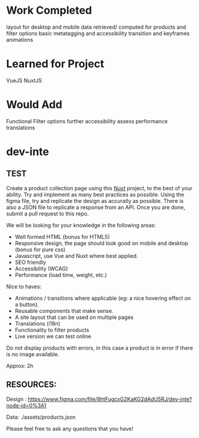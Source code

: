 # Work Completed

layout for desktop and mobile
data retrieved/ computed for products and filter options
basic metatagging and accessibility
transition and keyframes animations

# Learned for Project
VueJS
NuxtJS

# Would Add
Functional Filter options
further accessibility
assess performance
translations

# dev-inte
## TEST

Create a product collection page using this <a href="https://www.nuxtjs.org">Nuxt</a> project, to the best of your ability. Try and implement as many best practices as possible. Using the figma file, try and replicate the design as accuratly as possible. There is also a JSON file to replicate a response from an API. Once you are done, submit a pull request to this repo.

We will be looking for your knowledge in the following areas:
- Well formed HTML (bonus for HTML5)
- Responsive design, the page should look good on mobile and desktop (bonus for pure css)
- Javascript, use Vue and Nuxt where best applied.
- SEO friendly
- Accessibility (WCAG)
- Performance (load time, weight, etc.)

Nice to haves:
- Animations / transitions where applicable (eg: a nice hovering effect on a button).
- Reusable components that make sense.
- A site layout that can be used on multiple pages
- Translations (i18n)
- Functionality to filter products
- Live version we can test online

Do not display products with errors, in this case a product is in error if there is no image available.

Approx: 2h

## RESOURCES:

Design : https://www.figma.com/file/8htFugcxG2KaKG2dAdU5RJ/dev-inte?node-id=0%3A1

Data: ./assets/products.json

Please feel free to ask any questions that you have!
